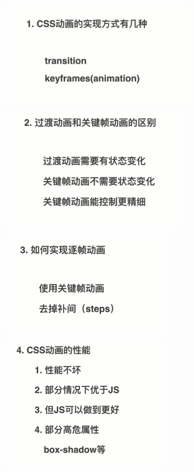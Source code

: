 ![](image/note/1648180461319.png)

![](image/note/1648180468834.png)

![](image/note/1648180499288.png)

![](image/note/1648180518896.png)
